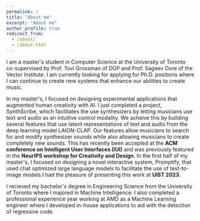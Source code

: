 ```yaml
---
permalink: /
title: "About me"
excerpt: "About me"
author_profile: true
redirect_from: 
  - /about/
  - /about.html
---
```



I am a master's student in Computer Science at the University of Toronto co-supervised by Prof. Tovi Grossman of DGP and Prof. Sageev Oore of the Vector Institute. I am currently looking for applying for Ph.D. positions where I can continue to create new systems that enhance our abilities to create music.

In my master's, I focused on designing experimental applications that augmented human creativity with AI. I just completed a project, SynthScribe, which facilitates the use synthesizers by letting musicians use text and audio as an intuitive control modality. We acheive this by building several features that use latent representations of text and audio from the deep learning model LAION-CLAP. Our features allow musicians to search for and modify synthesizer sounds while also allowing musicians to create completely new sounds. This has recently been accepted at the **ACM conference on Intelligent User Interfaces (IUI)** and was previously featured in the **NeurIPS workshop for Creativity and Design**. In the first half of my master's, I focused on designing a novel interactive system, Promptify, that used chat optimized large language models to facilitate the use of text-to-image models.I had the pleasure of presenting this work at **UIST 2023**.

I recieved my bachelor's degree in Engineering Science from the University of Toronto where I majored in Machine Intelligence. I also completed a professional experience year working at AMD as a Machine Learning engineer where I developed in-house applications to aid with the detection of regressive code. 